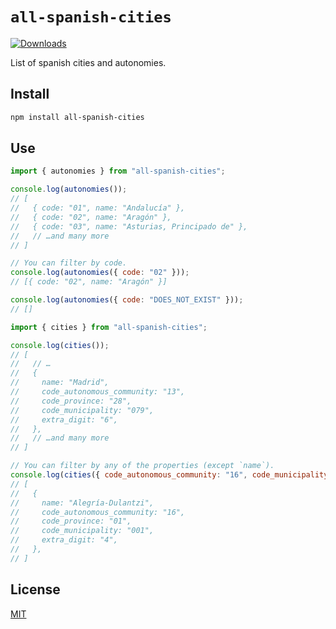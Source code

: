 # `all-spanish-cities`

[![Downloads][downloads-badge]][downloads]

List of spanish cities and autonomies.

## Install

```sh
npm install all-spanish-cities
```

## Use

```js
import { autonomies } from "all-spanish-cities";

console.log(autonomies());
// [
//   { code: "01", name: "Andalucía" },
//   { code: "02", name: "Aragón" },
//   { code: "03", name: "Asturias, Principado de" },
//   // …and many more
// ]

// You can filter by code.
console.log(autonomies({ code: "02" }));
// [{ code: "02", name: "Aragón" }]

console.log(autonomies({ code: "DOES_NOT_EXIST" }));
// []
```

```js
import { cities } from "all-spanish-cities";

console.log(cities());
// [
//   // …
//   {
//     name: "Madrid",
//     code_autonomous_community: "13",
//     code_province: "28",
//     code_municipality: "079",
//     extra_digit: "6",
//   },
//   // …and many more
// ]

// You can filter by any of the properties (except `name`).
console.log(cities({ code_autonomous_community: "16", code_municipality: "001" }));
// [
//   {
//     name: "Alegría-Dulantzi",
//     code_autonomous_community: "16",
//     code_province: "01",
//     code_municipality: "001",
//     extra_digit: "4",
//   },
// ]
```

## License

[MIT][license]

<!-- Definition -->

[downloads-badge]: https://img.shields.io/npm/dm/all-spanish-cities.svg
[downloads]: https://www.npmjs.com/package/all-spanish-cities
[license]: license
